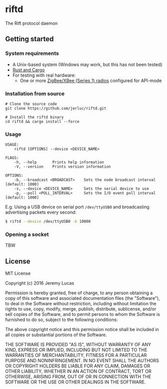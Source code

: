 # riftd

The Rift protocol daemon

## Getting started

### System requirements

* A Unix-based system (Windows may work, but this has not been tested)
* [Rust and Cargo](https://www.rust-lang.org)
* For testing with real hardware:
  * One or more [ZigBee/XBee (Series 1) radios](https://www.sparkfun.com/products/11215) configured for API-mode

### Installation from source

```
# Clone the source code
git clone https://github.com/jerluc/riftd.git

# Install the riftd binary
cd riftd && cargo install --force
```

### Usage

```
USAGE:
    riftd [OPTIONS] --device <DEVICE_NAME>

FLAGS:
    -h, --help       Prints help information
    -V, --version    Prints version information

OPTIONS:
    -b, --broadcast <BROADCAST>    Sets the node broadcast interval [default: 1000]
    -s, --device <DEVICE_NAME>     Sets the serial device to use
    -p, --poll <POLL_INTERVAL>     Sets the I/O event poll interval [default: 1000]
```

E.g. Using a USB device on serial port `/dev/ttyUSB0` and broadcasting
advertising packets every second:

```bash
$ riftd --device /dev/ttyUSB0 -b 10000
```

### Opening a socket

TBW

## License

MIT License

Copyright (c) 2016 Jeremy Lucas

Permission is hereby granted, free of charge, to any person obtaining a copy
of this software and associated documentation files (the "Software"), to deal
in the Software without restriction, including without limitation the rights
to use, copy, modify, merge, publish, distribute, sublicense, and/or sell
copies of the Software, and to permit persons to whom the Software is
furnished to do so, subject to the following conditions:

The above copyright notice and this permission notice shall be included in all
copies or substantial portions of the Software.

THE SOFTWARE IS PROVIDED "AS IS", WITHOUT WARRANTY OF ANY KIND, EXPRESS OR
IMPLIED, INCLUDING BUT NOT LIMITED TO THE WARRANTIES OF MERCHANTABILITY,
FITNESS FOR A PARTICULAR PURPOSE AND NONINFRINGEMENT. IN NO EVENT SHALL THE
AUTHORS OR COPYRIGHT HOLDERS BE LIABLE FOR ANY CLAIM, DAMAGES OR OTHER
LIABILITY, WHETHER IN AN ACTION OF CONTRACT, TORT OR OTHERWISE, ARISING FROM,
OUT OF OR IN CONNECTION WITH THE SOFTWARE OR THE USE OR OTHER DEALINGS IN THE
SOFTWARE.
